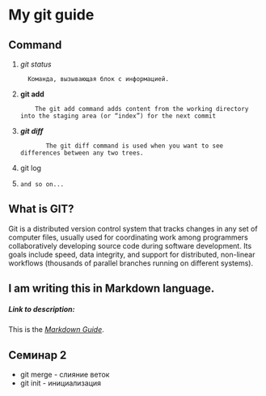 # My git guide
## Command
1. *git status*

         Команда, вызывающая блок с информацией.
2. **git add** 

           The git add command adds content from the working directory into the staging area (or “index”) for the next commit
3. ***git diff***

              The git diff command is used when you want to see differences between any two trees.
4. git log
5. `and so on...`

## What is GIT?

Git is a distributed version control system that tracks changes in any set of computer files, usually used for coordinating work among programmers collaboratively developing source code during software development. Its goals include speed, data integrity, and support for distributed, non-linear workflows (thousands of parallel branches running on different systems).

## I am writing this in Markdown language.

##### Link to description:

This is the *[Markdown Guide](https://www.markdownguide.org)*.

## Семинар 2

* git merge - слияние веток
* git  init - инициализация